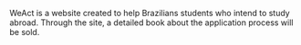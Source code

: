 WeAct is a website created to help Brazilians students who intend to study abroad. Through the site, a detailed book about the application process will be sold.